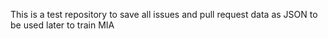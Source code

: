 This is a test repository to save all issues and pull request data as JSON to be used later to train MIA
